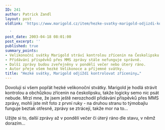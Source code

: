 ```yaml
---
ID: 241
author: Patrick Zandl
layout: post
oldlink: 'https://www.marigold.cz/item/hezke-svatky-marigold-odjizdi-kontrolovat-zriceniny

  '
post_date: 2003-04-18 08:01:00
post_excerpt: ''
published: true
summary_points:
- Velikonoční svátky Marigold stráví kontrolou zřícenin na Českolipsku.
- Přidávání příspěvků přes MMS zprávy stále nefunguje správně.
- Další zprávy budou zveřejněny v pondělí večer nebo úterý ráno.
- Autor přeje všem hezké Velikonoce a příjemné svátky.
title: "Hezké svátky, Marigold odjíždí kontrolovat zříceniny…"
---
```


<p>
Dovoluji si všem popřát hezké velikonoční stvátky. Marigold je hodlá strávit kontrolou a obchůzkou zřícenin na českolipsku, takže logicky semo nic psát nebude. Mrzí mne, že jsem ještě nerozchodil přidávání příspěvků přes MMS zprávy, mohli jste mít foto z první ruky - na druhou stranu to týmobajlu funguje beztak otřesně, zprávy se ztrácejí, takže mor na to...</p>

<p>
Užijte si to, další zprávy až v pondělí večer či úterý ráno dle stavu, v němž dorazím...</p>